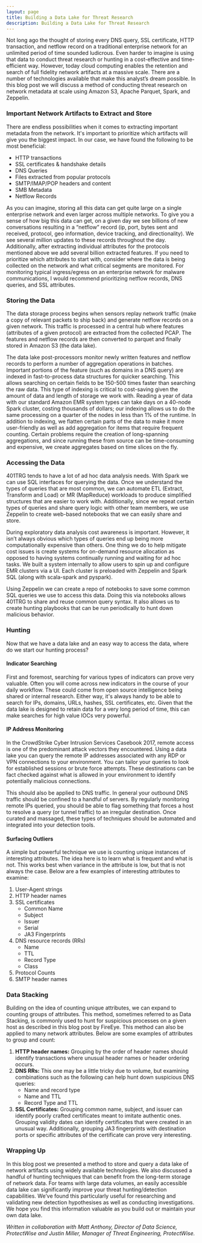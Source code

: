 ```yaml
---
layout: page
title: Building a Data Lake for Threat Research
description: Building a Data Lake for Threat Research
---
```


Not long ago the thought of storing every DNS query, SSL certificate, HTTP transaction, and netflow record on a traditional enterprise network for an unlimited period of time sounded ludicrous. Even harder to imagine is using that data to conduct threat research or hunting in a cost-effective and time-efficient way. However, today cloud computing enables the retention and search of full fidelity network artifacts at a massive scale. There are a number of technologies available that make this analyst’s dream possible. In this blog post we will discuss a method of conducting threat research on network metadata at scale using Amazon S3, Apache Parquet, Spark, and Zeppelin. 

### Important Network Artifacts to Extract and Store  

There are endless possibilities when it comes to extracting important metadata from the network. It's important to prioritize which artifacts will give you the biggest impact. In our case, we have found the following to be most beneficial:

- HTTP transactions
- SSL certificates & handshake details
- DNS Queries
- Files extracted from popular protocols
- SMTP/IMAP/POP headers and content
- SMB Metadata
- Netflow Records

As you can imagine, storing all this data can get quite large on a single enterprise network and even larger across multiple networks. To give you a sense of how big this data can get, on a given day we see billions of new conversations resulting in a “netflow” record (ip, port, bytes sent and received, protocol, geo information, device tracking, and directionality). We see several million updates to these records throughout the day. Additionally, after extracting individual attributes for the protocols mentioned above we add several billion extracted features. If you need to prioritize which attributes to start with, consider where the data is being collected on the network and what critical segments are monitored. For monitoring typical ingress/egress on an enterprise network for malware communications, I would recommend prioritizing netflow records, DNS queries, and SSL attributes.

### Storing the Data

The data storage process begins when sensors replay network traffic (make a copy of relevant packets to ship back) and generate netflow records on a given network. This traffic is processed in a central hub where features (attributes of a given protocol) are extracted from the collected PCAP. The features and netflow records are then converted to parquet and finally stored in Amazon S3 (the data lake). 

The data lake post-processors monitor newly written features and netflow records to perform a number of aggregation operations in batches. Important portions of the feature (such as domains in a DNS query) are indexed in fast-to-process data structures for quicker searching. This allows searching on certain fields to be 150-500 times faster than searching the raw data. This type of indexing is critical to cost-saving given the amount of data and length of storage we work with. Reading a year of data with our standard Amazon EMR system types can take days on a 40-node Spark cluster, costing thousands of dollars; our indexing allows us to do the same processing on a quarter of the nodes in less than 1% of the runtime. In addition to indexing, we flatten certain parts of the data to make it more user-friendly as well as add aggregation for items that require frequent counting. Certain problems require the creation of long-spanning aggregations, and since running these from source can be time-consuming and expensive, we create aggregates based on time slices on the fly. 

### Accessing the Data

401TRG tends to have a lot of ad hoc data analysis needs. With Spark we can use SQL interfaces for querying the data. Once we understand the types of queries that are most common, we can automate ETL (Extract, Transform and Load) or MR (MapReduce) workloads to produce simplified structures that are easier to work with. Additionally, since we repeat certain types of queries and share query logic with other team members, we use Zeppelin to create web-based notebooks that we can easily share and store.

During exploratory data analysis cost awareness is important. However, it isn’t always obvious which types of queries end up being more computationally expensive than others. One thing we do to help mitigate cost issues is create systems for on-demand resource allocation as opposed to having systems continually running and waiting for ad hoc tasks. We built a system internally to allow users to spin up and configure EMR clusters via a UI. Each cluster is preloaded with Zeppelin and Spark SQL (along with scala-spark and pyspark).

Using Zeppelin we can create a repo of notebooks to save some common SQL queries we use to access this data. Doing this via notebooks allows 401TRG to share and reuse common query syntax. It also allows us to create hunting playbooks that can be run periodically to hunt down malicious behavior. 

### Hunting

Now that we have a data lake and an easy way to access the data, where do we start our hunting process?

#### Indicator Searching

First and foremost, searching for various types of indicators can prove very valuable. Often you will come across new indicators in the course of your daily workflow. These could come from open source intelligence being shared or internal research. Either way, it's always handy to be able to search for IPs, domains, URLs, hashes, SSL certificates, etc. Given that the data lake is designed to retain data for a very long period of time, this can make searches for high value IOCs very powerful. 
 
#### IP Address Monitoring

In the CrowdStrike Cyber Intrusion Services Casebook 2017, remote access is one of the predominant attack vectors they encountered. Using a data lake you can query the remote IP addresses associated with any RDP or VPN connections to your environment. You can tailor your queries to look for established sessions or brute force attempts. These destinations can be fact checked against what is allowed in your environment to identify potentially malicious connections.

This should also be applied to DNS traffic. In general your outbound DNS traffic should be confined to a handful of servers. By regularly monitoring remote IPs queried, you should be able to flag something that forces a host to resolve a query (or tunnel traffic) to an irregular destination. Once curated and massaged, these types of techniques should be automated and integrated into your detection tools.

#### Surfacing Outliers

A simple but powerful technique we use is counting unique instances of interesting attributes. The idea here is to learn what is frequent and what is not. This works best when variance in the attribute is low, but that is not always the case. Below are a few examples of interesting attributes to examine:

1. User-Agent strings
2. HTTP header names
3. SSL certificates
    - Common Name
    - Subject
    - Issuer
    - Serial
    - JA3 Fingerprints
4. DNS resource records (RRs)
    - Name 
    - TTL
    - Record Type
    - Class
4. Protocol Counts
5. SMTP header names

### Data Stacking

Building on the idea of counting unique attributes, we can expand to counting groups of attributes. This method, sometimes referred to as Data Stacking, is commonly used to hunt for suspicious processes on a given host as described in this blog post by FireEye. This method can also be applied to many network attributes. Below are some examples of attributes to group and count:

1. **HTTP header names:** Grouping by the order of header names should identify transactions where unusual header names or header ordering occurs. 
2. **DNS RRs:** This one may be a little tricky due to volume, but examining combinations such as the following can help hunt down suspicious DNS queries:
    - Name and record type
    - Name and TTL
    - Record Type and TTL
3. **SSL Certificates:** Grouping common name, subject, and issuer can identify poorly crafted certificates meant to imitate authentic ones. Grouping validity dates can identify certificates that were created in an unusual way. Additionally, grouping JA3 fingerprints with destination ports or specific attributes of the certificate can prove very interesting.

### Wrapping Up

In this blog post we presented a method to store and query a data lake of network artifacts using widely available technologies. We also discussed a handful of hunting techniques that can benefit from the long-term storage of network data. For teams with large data volumes, an easily accessible data lake can significantly improve your threat hunting/detection capabilities. We’ve found this particularly useful for researching and validating new detection hypothesises as well as conducting investigations. We hope you find this information valuable as you build out or maintain your own data lake.

*Written in collaboration with Matt Anthony, Director of Data Science, ProtectWise and Justin Miller, Manager of Threat Engineering, ProtectWise.*

